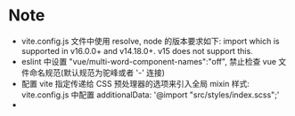 # Note

-   vite.config.js 文件中使用 resolve, node 的版本要求如下: import which is supported in v16.0.0+ and v14.18.0+. v15 does not support this.
-   eslint 中设置 "vue/multi-word-component-names":"off", 禁止检查 vue 文件命名规范(默认规范为驼峰或者 '-' 连接)
-   配置 vite 指定传递给 CSS 预处理器的选项来引入全局 mixin 样式: vite.config.js 中配置 additionalData: '@import "src/styles/index.scss";'
-
